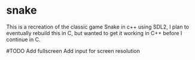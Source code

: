 # snake
This is a recreation of the classic game Snake in c++ using SDL2, I plan to eventually rebuild this in C, but wanted to get it working in C++ before I continue in C.

#TODO
Add fullscreen
Add input for screen resolution